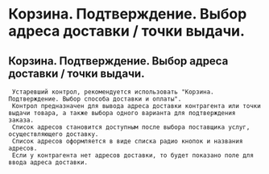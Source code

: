 ﻿---
description: 2.4.7
---
# Корзина. Подтверждение. Выбор адреса доставки / точки выдачи.
## Корзина. Подтверждение. Выбор адреса доставки / точки выдачи.
     Устаревший контрол, рекомендуется использовать "Корзина. Подтверждение. Выбор способа доставки и оплаты".
     Контрол предназначен для вывода адреса доставки контрагента или точки выдачи товара, а также выбора одного варианта для подтверждения заказа.
     Список адресов становится доступным после выбора поставщика услуг, осуществляющего доставку.
     Список адресов оформляется в виде списка радио кнопок и названия адресов.
     Если у контрагента нет адресов доставки, то будет показано поле для ввода адреса доставки. 
